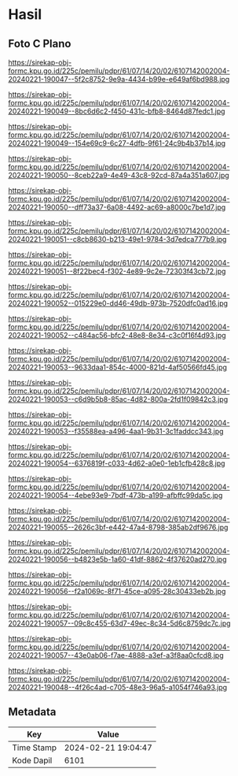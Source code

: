 # Hasil

## Foto C Plano

https://sirekap-obj-formc.kpu.go.id/225c/pemilu/pdpr/61/07/14/20/02/6107142002004-20240221-190047--5f2c8752-9e9a-4434-b99e-e649af6bd988.jpg

https://sirekap-obj-formc.kpu.go.id/225c/pemilu/pdpr/61/07/14/20/02/6107142002004-20240221-190049--8bc6d6c2-f450-431c-bfb8-8464d87fedc1.jpg

https://sirekap-obj-formc.kpu.go.id/225c/pemilu/pdpr/61/07/14/20/02/6107142002004-20240221-190049--154e69c9-6c27-4dfb-9f61-24c9b4b37b14.jpg

https://sirekap-obj-formc.kpu.go.id/225c/pemilu/pdpr/61/07/14/20/02/6107142002004-20240221-190050--8ceb22a9-4e49-43c8-92cd-87a4a351a607.jpg

https://sirekap-obj-formc.kpu.go.id/225c/pemilu/pdpr/61/07/14/20/02/6107142002004-20240221-190050--dff73a37-6a08-4492-ac69-a8000c7be1d7.jpg

https://sirekap-obj-formc.kpu.go.id/225c/pemilu/pdpr/61/07/14/20/02/6107142002004-20240221-190051--c8cb8630-b213-49e1-9784-3d7edca777b9.jpg

https://sirekap-obj-formc.kpu.go.id/225c/pemilu/pdpr/61/07/14/20/02/6107142002004-20240221-190051--8f22bec4-f302-4e89-9c2e-72303f43cb72.jpg

https://sirekap-obj-formc.kpu.go.id/225c/pemilu/pdpr/61/07/14/20/02/6107142002004-20240221-190052--015229e0-dd46-49db-973b-7520dfc0ad16.jpg

https://sirekap-obj-formc.kpu.go.id/225c/pemilu/pdpr/61/07/14/20/02/6107142002004-20240221-190052--c484ac56-bfc2-48e8-8e34-c3c0f16f4d93.jpg

https://sirekap-obj-formc.kpu.go.id/225c/pemilu/pdpr/61/07/14/20/02/6107142002004-20240221-190053--9633daa1-854c-4000-821d-4af50566fd45.jpg

https://sirekap-obj-formc.kpu.go.id/225c/pemilu/pdpr/61/07/14/20/02/6107142002004-20240221-190053--c6d9b5b8-85ac-4d82-800a-2fd1f09842c3.jpg

https://sirekap-obj-formc.kpu.go.id/225c/pemilu/pdpr/61/07/14/20/02/6107142002004-20240221-190053--f35588ea-a496-4aa1-9b31-3c1faddcc343.jpg

https://sirekap-obj-formc.kpu.go.id/225c/pemilu/pdpr/61/07/14/20/02/6107142002004-20240221-190054--6376819f-c033-4d62-a0e0-1eb1cfb428c8.jpg

https://sirekap-obj-formc.kpu.go.id/225c/pemilu/pdpr/61/07/14/20/02/6107142002004-20240221-190054--4ebe93e9-7bdf-473b-a199-afbffc99da5c.jpg

https://sirekap-obj-formc.kpu.go.id/225c/pemilu/pdpr/61/07/14/20/02/6107142002004-20240221-190055--2626c3bf-e442-47a4-8798-385ab2df9676.jpg

https://sirekap-obj-formc.kpu.go.id/225c/pemilu/pdpr/61/07/14/20/02/6107142002004-20240221-190056--b4823e5b-1a60-41df-8862-4f37620ad270.jpg

https://sirekap-obj-formc.kpu.go.id/225c/pemilu/pdpr/61/07/14/20/02/6107142002004-20240221-190056--f2a1069c-8f71-45ce-a095-28c30433eb2b.jpg

https://sirekap-obj-formc.kpu.go.id/225c/pemilu/pdpr/61/07/14/20/02/6107142002004-20240221-190057--09c8c455-63d7-49ec-8c34-5d6c8759dc7c.jpg

https://sirekap-obj-formc.kpu.go.id/225c/pemilu/pdpr/61/07/14/20/02/6107142002004-20240221-190057--43e0ab06-f7ae-4888-a3ef-a3f8aa0cfcd8.jpg

https://sirekap-obj-formc.kpu.go.id/225c/pemilu/pdpr/61/07/14/20/02/6107142002004-20240221-190048--4f26c4ad-c705-48e3-96a5-a1054f746a93.jpg


## Metadata

| Key        | Value               |
| ---------- | ------------------- |
| Time Stamp | 2024-02-21 19:04:47 |
| Kode Dapil | 6101                |



